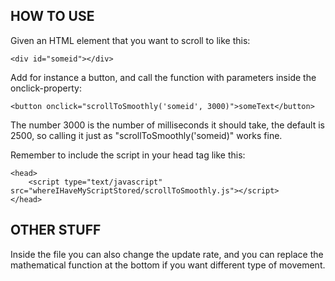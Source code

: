 ## HOW TO USE
Given an HTML element that you want to scroll to like this:
```
<div id="someid"></div>
```

Add for instance a button, and call the function with parameters inside the onclick-property:
```
<button onclick="scrollToSmoothly('someid', 3000)">someText</button>
```

The number 3000 is the number of milliseconds it should take, the default is 2500, so calling it just as "scrollToSmoothly('someid)" works fine.

Remember to include the script in your head tag like this:
```
<head>
    <script type="text/javascript" src="whereIHaveMyScriptStored/scrollToSmoothly.js"></script>
</head>
```

## OTHER STUFF
Inside the file you can also change the update rate, and you can replace the mathematical function at the bottom if you want different type of movement.
